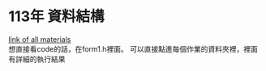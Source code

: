 # 113年 資料結構
[link of all materials](https://sites.google.com/view/sjshyudsimf)  
想直接看code的話，在form1.h裡面。
可以直接點進每個作業的資料夾裡，裡面有詳細的執行結果
